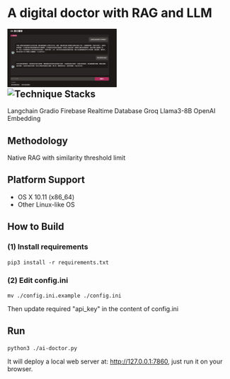 <p align="center"><h1>A digital doctor with RAG and LLM</h1></p>
<div width="100%">
    <span style="float:left;"><img width="49%" src="./img/index.png"></span>
    <span style="float:left;"><img width="49%" src="./img/index.gif"></span>
</div>
<br/>

## Technique Stacks
Langchain
Gradio
Firebase Realtime Database
Groq Llama3-8B
OpenAI Embedding


## Methodology
Native RAG with similarity threshold limit


## Platform Support
- OS X 10.11 (x86_64)
- Other Linux-like OS

## How to Build

### (1) Install requirements
```
pip3 install -r requirements.txt
```

### (2) Edit config.ini
```
mv ./config.ini.example ./config.ini
```
Then update required "api_key" in the content of config.ini


## Run
```
python3 ./ai-doctor.py
```
It will deploy a local web server at: http://127.0.0.1:7860, just run it on your browser.
